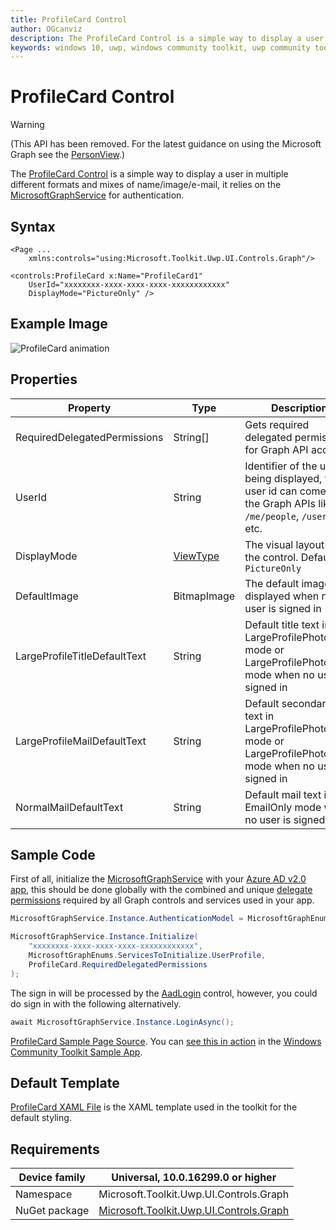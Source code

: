 ```yaml
---
title: ProfileCard Control
author: OGcanviz
description: The ProfileCard Control is a simple way to display a user in multiple different formats and mixes of name/image/e-mail (outdated docs).
keywords: windows 10, uwp, windows community toolkit, uwp community toolkit, uwp toolkit, ProfileCard Control
---
```


# ProfileCard Control

> [!WARNING]
> (This API has been removed. For the latest guidance on using the Microsoft Graph see the [PersonView](../../graph/controls/PersonView.md).)

The [ProfileCard Control](/dotnet/api/microsoft.toolkit.uwp.ui.controls.graph.profilecard) is a simple way to display a user in multiple different formats and mixes of name/image/e-mail, it relies on the [MicrosoftGraphService](../../services/MicrosoftGraph.md) for authentication.

## Syntax

```xaml
<Page ...
    xmlns:controls="using:Microsoft.Toolkit.Uwp.UI.Controls.Graph"/>

<controls:ProfileCard x:Name="ProfileCard1"
    UserId="xxxxxxxx-xxxx-xxxx-xxxx-xxxxxxxxxxxx"
    DisplayMode="PictureOnly" />
```

## Example Image

![ProfileCard animation](../../resources/images/Graph/ProfileCard.png)

## Properties

| Property | Type | Description |
| -- | -- | -- |
| RequiredDelegatedPermissions | String[] | Gets required delegated permissions for Graph API access |
| UserId | String | Identifier of the user being displayed, this user id can come from the Graph APIs like `/me/people`, `/users`, etc. |
| DisplayMode | [ViewType](https://github.com/windows-toolkit/WindowsCommunityToolkit/blob/rel/7.1.0/Microsoft.Toolkit.Uwp.UI.Controls.Graph/ProfileCard/ViewType.cs) | The visual layout of the control. Default is `PictureOnly` |
| DefaultImage | BitmapImage | The default image displayed when no user is signed in |
| LargeProfileTitleDefaultText | String | Default title text in LargeProfilePhotoLeft mode or LargeProfilePhotoRight mode when no user is signed in |
| LargeProfileMailDefaultText | String | Default secondary mail text in LargeProfilePhotoLeft mode or LargeProfilePhotoRight mode when no user is signed in |
| NormalMailDefaultText | String | Default mail text in EmailOnly mode when no user is signed in |

## Sample Code

First of all, initialize the [MicrosoftGraphService](../../services/MicrosoftGraph.md) with your [Azure AD v2.0 app](/azure/active-directory/develop/active-directory-v2-app-registration), this should be done globally with the combined and unique [delegate permissions](/azure/active-directory/develop/active-directory-v2-scopes) required by all Graph controls and services used in your app.

```csharp
MicrosoftGraphService.Instance.AuthenticationModel = MicrosoftGraphEnums.AuthenticationModel.V2;

MicrosoftGraphService.Instance.Initialize(
    "xxxxxxxx-xxxx-xxxx-xxxx-xxxxxxxxxxxx",
    MicrosoftGraphEnums.ServicesToInitialize.UserProfile,
    ProfileCard.RequiredDelegatedPermissions
);
```

The sign in will be processed by the [AadLogin](AadLogin.md) control, however, you could do sign in with the following alternatively.

```csharp
await MicrosoftGraphService.Instance.LoginAsync();
```

[ProfileCard Sample Page Source](https://github.com/windows-toolkit/WindowsCommunityToolkit/tree/rel/7.1.0/Microsoft.Toolkit.Uwp.SampleApp/SamplePages/ProfileCard). You can [see this in action](uwpct://Controls?sample=ProfileCard) in the [Windows Community Toolkit Sample App](https://aka.ms/windowstoolkitapp).

## Default Template

[ProfileCard XAML File](https://github.com/windows-toolkit/WindowsCommunityToolkit/blob/rel/7.1.0/Microsoft.Toolkit.Uwp.UI.Controls.Graph/ProfileCard/ProfileCard.xaml) is the XAML template used in the toolkit for the default styling.

## Requirements

| Device family | Universal, 10.0.16299.0 or higher |
| -- | -- |
| Namespace | Microsoft.Toolkit.Uwp.UI.Controls.Graph |
| NuGet package | [Microsoft.Toolkit.Uwp.UI.Controls.Graph](https://www.nuget.org/packages/Microsoft.Toolkit.Uwp.UI.Controls.Graph/) |
